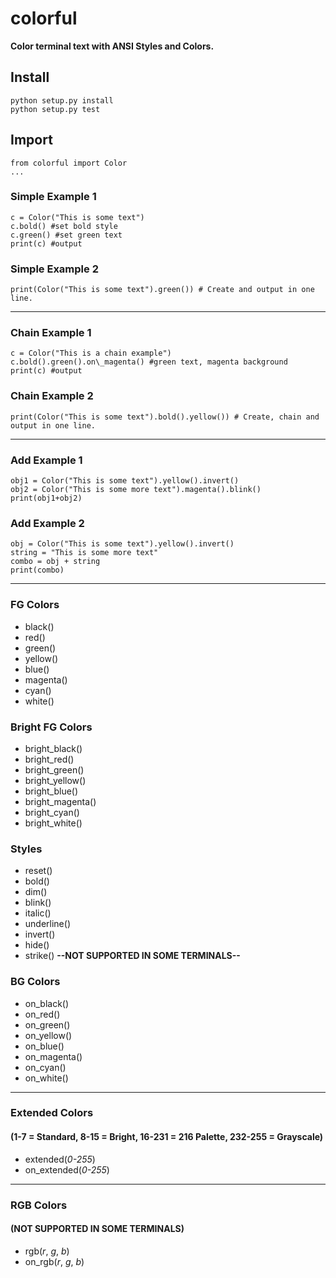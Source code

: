 # colorful
__Color terminal text with ANSI Styles and Colors.__

## Install

```
python setup.py install
python setup.py test
```

## Import

```
from colorful import Color
...
```


### Simple Example 1

```
c = Color("This is some text")
c.bold() #set bold style
c.green() #set green text
print(c) #output
```

### Simple Example 2

```
print(Color("This is some text").green()) # Create and output in one line.
```

---

### Chain Example 1

```
c = Color("This is a chain example")
c.bold().green().on\_magenta() #green text, magenta background
print(c) #output
```

### Chain Example 2

```
print(Color("This is some text").bold().yellow()) # Create, chain and output in one line.
```

---

### Add Example 1

```
obj1 = Color("This is some text").yellow().invert()
obj2 = Color("This is some more text").magenta().blink()
print(obj1+obj2)
```

### Add Example 2

```
obj = Color("This is some text").yellow().invert()
string = "This is some more text"
combo = obj + string
print(combo)
```

---

### FG Colors

- black()
- red()
- green()
- yellow()
- blue()
- magenta()
- cyan()
- white()

### Bright FG Colors

- bright\_black()
- bright\_red()
- bright\_green()
- bright\_yellow()
- bright\_blue()
- bright\_magenta()
- bright\_cyan()
- bright\_white()

### Styles

- reset()
- bold()
- dim()
- blink()
- italic()
- underline()
- invert()
- hide()
- strike() __--NOT SUPPORTED IN SOME TERMINALS--__

### BG Colors

- on\_black()
- on\_red()
- on\_green()
- on\_yellow()
- on\_blue()
- on\_magenta()
- on\_cyan()
- on\_white()

---

### Extended Colors 

#### (1-7 = Standard, 8-15 = Bright, 16-231 = 216 Palette, 232-255 = Grayscale)

- extended(_0-255_)
- on\_extended(_0-255_)

---


### RGB Colors 

#### (__NOT SUPPORTED IN SOME TERMINALS__)

- rgb(_r_, _g_, _b_)
- on\_rgb(_r_, _g_, _b_)


